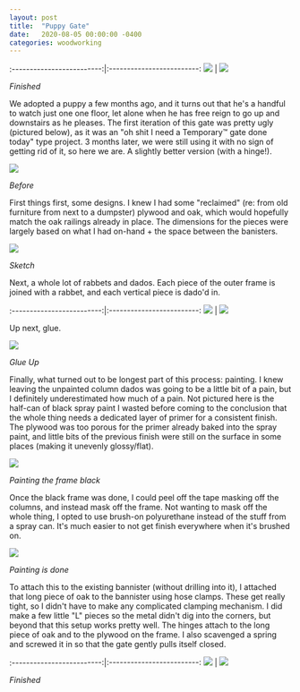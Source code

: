 ```yaml
---
layout: post
title:  "Puppy Gate"
date:   2020-08-05 00:00:00 -0400
categories: woodworking
---
```


:-------------------------:|:-------------------------:
![](/static/posts/puppy_gate/finished_outside.jpg) | ![](/static/posts/puppy_gate/finished_puppy.jpg)

_Finished_

We adopted a puppy a few months ago, and it turns out that he's a handful to
watch just one one floor, let alone when he has free reign to go up and
downstairs as he pleases. The first iteration of this gate was pretty ugly
(pictured below), as it was an "oh shit I need a Temporary™ gate done today"
type project. 3 months later, we were still using it with no sign of getting
rid of it, so here we are. A slightly better version (with a hinge!).

![](/static/posts/puppy_gate/before.jpg)

_Before_

First things first, some designs. I knew I had some "reclaimed" (re: from
old furniture from next to a dumpster) plywood and oak, which would hopefully
match the oak railings already in place. The dimensions for the pieces were
largely based on what I had on-hand + the space between the banisters.

![](/static/posts/puppy_gate/sketch.jpg)

_Sketch_

Next, a whole lot of rabbets and dados. Each piece of the outer frame is joined
with a rabbet, and each vertical piece is dado'd in.

:-------------------------:|:-------------------------:
![](/static/posts/puppy_gate/first_rabbet.jpg) | ![](/static/posts/puppy_gate/dry_fit.jpg)

Up next, glue.

![](/static/posts/puppy_gate/glue_up.jpg)

_Glue Up_

Finally, what turned out to be longest part of this process: painting. I knew
leaving the unpainted column dados was going to be a little bit of a pain, but
I definitely underestimated how much of a pain. Not pictured here is the
half-can of black spray paint I wasted before coming to the conclusion that the
whole thing needs a dedicated layer of primer for a consistent finish. The
plywood was too porous for the primer already baked into the spray paint, and
little bits of the previous finish were still on the surface in some places
(making it unevenly glossy/flat).

![](/static/posts/puppy_gate/painting.jpg)

_Painting the frame black_

Once the black frame was done, I could peel off the tape masking off the
columns, and instead mask off the frame. Not wanting to mask off the whole
thing, I opted to use brush-on polyurethane instead of the stuff from a spray
can. It's much easier to not get finish everywhere when it's brushed on.

![](/static/posts/puppy_gate/before_install.jpg)

_Painting is done_

To attach this to the existing bannister (without drilling into it), I attached
that long piece of oak to the bannister using hose clamps. These get really
tight, so I didn't have to make any complicated clamping mechanism. I did make
a few little "L" pieces so the metal didn't dig into the corners, but beyond
that this setup works pretty well. The hinges attach to the long piece of oak
and to the plywood on the frame. I also scavenged a spring and screwed it in
so that the gate gently pulls itself closed.

:-------------------------:|:-------------------------:
![](/static/posts/puppy_gate/finished_outside.jpg) | ![](/static/posts/puppy_gate/finished_puppy.jpg)

_Finished_

